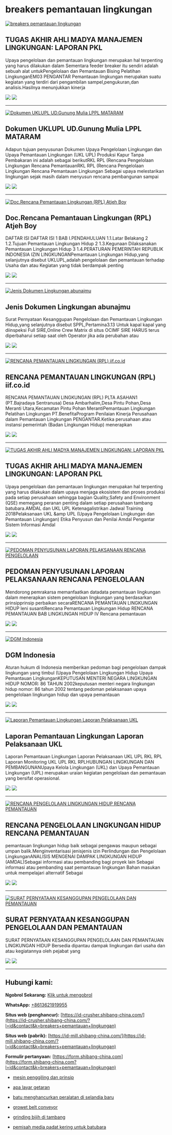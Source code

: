 # breakers pemantauan lingkungan

<a href="https://swt.shibang-china.com/?l=id&img&k=breakers+pemantauan+lingkungan" target="_blank">![breakers pemantauan lingkungan](http://static.shibang-china.com/all-800x300/75.jpg)</a>

## TUGAS AKHIR AHLI MADYA MANAJEMEN LINGKUNGAN: LAPORAN PKL
Upaya pengelolaan dan pemantauan lingkungan merupakan hal terpenting yang harus dilakukan dalam Sementara feeder breaker itu sendiri adalah sebuah alat untukPengelolaan dan Pemantauan Bising Pelatihan LingkunganEM03 PENGANTAR Pemantauan lingkungan merupakan suatu kegiatan yang terdiri dari pengambilan sampel,pengukuran,dan analisis.Hasilnya menunjukkan kinerja


<a href="https://whatsapp.shibangsoft.com/WhatsApp.php" target="_blank" title="WhatsApp">![](http://static.shibang-china.com/icon/whatsapp.png)</a> <a href="https://swt.shibang-china.com/?l=id&icon&k=breakers+pemantauan+lingkungan" target="_blank">![](http://static.shibang-china.com/icon/chat-id.png)</a>

---

<a href="https://swt.shibang-china.com/?l=id&img&k=breakers+pemantauan+lingkungan" target="_blank">![Dokumen UKLUPL UD.Gunung Mulia LPPL MATARAM](http://static.shibang-china.com/all-800x300/77.jpg)</a>

## Dokumen UKLUPL UD.Gunung Mulia LPPL MATARAM
Adapun tujuan penyusunan Dokumen Upaya Pengelolaan Lingkungan dan Upaya Pemantauan Lingkungan (UKL UPL) Produksi Kapur Tanpa Pembakaran ini adalah sebagai berikutRKL RPL (Rencana Pengelolaan Lingkungan Rencana PemantauanRKL RPL (Rencana Pengelolaan Lingkungan Rencana Pemantauan Lingkungan Sebagai upaya melestarikan lingkungan sejak masih dalam menyusun rencana pembangunan sampai


<a href="https://whatsapp.shibangsoft.com/WhatsApp.php" target="_blank" title="WhatsApp">![](http://static.shibang-china.com/icon/whatsapp.png)</a> <a href="https://swt.shibang-china.com/?l=id&icon&k=breakers+pemantauan+lingkungan" target="_blank">![](http://static.shibang-china.com/icon/chat-id.png)</a>

---

<a href="https://swt.shibang-china.com/?l=id&img&k=breakers+pemantauan+lingkungan" target="_blank">![Doc.Rencana Pemantauan Lingkungan (RPL) Atjeh Boy](http://static.shibang-china.com/all-800x300/1208.jpg)</a>

## Doc.Rencana Pemantauan Lingkungan (RPL) Atjeh Boy
DAFTAR ISI DAFTAR ISI 1 BAB I.PENDAHULUAN 1.1.Latar Belakang 2 1.2.Tujuan Pemantauan Lingkungan Hidup 2 1.3.Kegunaan Dilaksanakan Pemantauan Lingkungan Hidup 3 1.4.PERATURAN PEMERINTAH REPUBLIK INDONESIA IZIN LINGKUNGANPemantauan Lingkungan Hidup,yang selanjutnya disebut UKLUPL,adalah pengelolaan dan pemantauan terhadap Usaha dan atau Kegiatan yang tidak berdampak penting


<a href="https://whatsapp.shibangsoft.com/WhatsApp.php" target="_blank" title="WhatsApp">![](http://static.shibang-china.com/icon/whatsapp.png)</a> <a href="https://swt.shibang-china.com/?l=id&icon&k=breakers+pemantauan+lingkungan" target="_blank">![](http://static.shibang-china.com/icon/chat-id.png)</a>

---

<a href="https://swt.shibang-china.com/?l=id&img&k=breakers+pemantauan+lingkungan" target="_blank">![Jenis Dokumen Lingkungan abunajmu](http://static.shibang-china.com/all-800x300/1175.jpg)</a>

## Jenis Dokumen Lingkungan abunajmu
Surat Pernyataan Kesanggupan Pengelolaan dan Pemantauan Lingkungan Hidup,yang selanjutnya disebut SPPL,Pertamina3.13 Untuk kapal kapal yang diinspeksi Full SIRE,Online Crew Matrix di situs OCIMF SIRE HARUS terus diperbaharui setiap saat oleh Operator jika ada perubahan atau


<a href="https://whatsapp.shibangsoft.com/WhatsApp.php" target="_blank" title="WhatsApp">![](http://static.shibang-china.com/icon/whatsapp.png)</a> <a href="https://swt.shibang-china.com/?l=id&icon&k=breakers+pemantauan+lingkungan" target="_blank">![](http://static.shibang-china.com/icon/chat-id.png)</a>

---

<a href="https://swt.shibang-china.com/?l=id&img&k=breakers+pemantauan+lingkungan" target="_blank">![RENCANA PEMANTAUAN LINGKUNGAN (RPL) iif.co.id](http://static.shibang-china.com/all-800x300/606.jpg)</a>

## RENCANA PEMANTAUAN LINGKUNGAN (RPL) iif.co.id
RENCANA PEMANTAUAN LINGKUNGAN (RPL) PLTA ASAHAN1 (PT.Bajradaya Sentranusa) Desa Ambarhalim,Desa Pintu Pohan,Desa Meranti Utara,Kecamatan Pintu Pohan MerantiPemantauan Lingkungan Pelatihan Lingkungan PT.BenefitaProgram Penilaian Kinerja Perusahaan dalam Pemantauan Lingkungan PENGANTAR.Ketika perusahaan atau instansi pemerintah (Badan Lingkungan Hidup) menerapkan


<a href="https://whatsapp.shibangsoft.com/WhatsApp.php" target="_blank" title="WhatsApp">![](http://static.shibang-china.com/icon/whatsapp.png)</a> <a href="https://swt.shibang-china.com/?l=id&icon&k=breakers+pemantauan+lingkungan" target="_blank">![](http://static.shibang-china.com/icon/chat-id.png)</a>

---

<a href="https://swt.shibang-china.com/?l=id&img&k=breakers+pemantauan+lingkungan" target="_blank">![TUGAS AKHIR AHLI MADYA MANAJEMEN LINGKUNGAN: LAPORAN PKL](http://static.shibang-china.com/all-800x300/247.jpg)</a>

## TUGAS AKHIR AHLI MADYA MANAJEMEN LINGKUNGAN: LAPORAN PKL
Upaya pengelolaan dan pemantauan lingkungan merupakan hal terpenting yang harus dilakukan dalam upaya menjaga ekosistem dan proses produksi pada setiap perusahaan sehingga bagian Quality,Safety and Environment (QSE) memegang peranan penting dalam setiap perusahaan tambang batubara.AMDAL dan UKL UPL Ketenagalistrikan Jadwal Training 2018Pelaksanaan UKL &amp UPL (Upaya Pengelolaan Lingkungan dan Pemantauan Lingkungan) Etika Penyusun dan Penilai Amdal Pengantar Sistem Informasi Amdal


<a href="https://whatsapp.shibangsoft.com/WhatsApp.php" target="_blank" title="WhatsApp">![](http://static.shibang-china.com/icon/whatsapp.png)</a> <a href="https://swt.shibang-china.com/?l=id&icon&k=breakers+pemantauan+lingkungan" target="_blank">![](http://static.shibang-china.com/icon/chat-id.png)</a>

---

<a href="https://swt.shibang-china.com/?l=id&img&k=breakers+pemantauan+lingkungan" target="_blank">![PEDOMAN PENYUSUNAN LAPORAN PELAKSANAAN RENCANA PENGELOLAAN](http://static.shibang-china.com/all-800x300/532.jpg)</a>

## PEDOMAN PENYUSUNAN LAPORAN PELAKSANAAN RENCANA PENGELOLAAN
Mendorong pemrakarsa memanfaatkan datadata pemantauan lingkungan dalam menerapkan sistem pengelolaan lingkungan yang berdasarkan prinsipprinsip perbaikan secaraRENCANA PEMANTAUAN LINGKUNGAN HIDUP leni susantiRencana Pemantauan Lingkungan Hidup RENCANA PEMANTAUAN BAB LINGKUNGAN HIDUP IV Rencana pemantauan


<a href="https://whatsapp.shibangsoft.com/WhatsApp.php" target="_blank" title="WhatsApp">![](http://static.shibang-china.com/icon/whatsapp.png)</a> <a href="https://swt.shibang-china.com/?l=id&icon&k=breakers+pemantauan+lingkungan" target="_blank">![](http://static.shibang-china.com/icon/chat-id.png)</a>

---

<a href="https://swt.shibang-china.com/?l=id&img&k=breakers+pemantauan+lingkungan" target="_blank">![DGM Indonesia](http://static.shibang-china.com/all-800x300/519.jpg)</a>

## DGM Indonesia
Aturan hukum di Indonesia memberikan pedoman bagi pengelolaan dampak lingkungan yang timbul (Upaya Pengelolaan Lingkungan Hidup Upaya Pemantauan LingkunganKEPUTUSAN MENTERI NEGARA LINGKUNGAN HIDUP NOMOR: 86 TAHUN 2002keputusan menteri negara lingkungan hidup nomor: 86 tahun 2002 tentang pedoman pelaksanaan upaya pengelolaan lingkungan hidup dan upaya pemantauan


<a href="https://whatsapp.shibangsoft.com/WhatsApp.php" target="_blank" title="WhatsApp">![](http://static.shibang-china.com/icon/whatsapp.png)</a> <a href="https://swt.shibang-china.com/?l=id&icon&k=breakers+pemantauan+lingkungan" target="_blank">![](http://static.shibang-china.com/icon/chat-id.png)</a>

---

<a href="https://swt.shibang-china.com/?l=id&img&k=breakers+pemantauan+lingkungan" target="_blank">![Laporan Pemantauan Lingkungan Laporan Pelaksanaan UKL](http://static.shibang-china.com/all-800x300/1427.jpg)</a>

## Laporan Pemantauan Lingkungan Laporan Pelaksanaan UKL
Laporan Pemantauan Lingkungan Laporan Pelaksanaan UKL UPL RKL RPL Laporan Monitoring UKL UPL RKL RPLHUBUNGAN LINGKUNGAN DAN PEMBANGUNANUpaya Kelola Lingkungan (UKL) dan Upaya Pemantauan Lingkungan (UPL) merupakan uraian kegiatan pengelolaan dan pemantauan yang bersifat operasional.


<a href="https://whatsapp.shibangsoft.com/WhatsApp.php" target="_blank" title="WhatsApp">![](http://static.shibang-china.com/icon/whatsapp.png)</a> <a href="https://swt.shibang-china.com/?l=id&icon&k=breakers+pemantauan+lingkungan" target="_blank">![](http://static.shibang-china.com/icon/chat-id.png)</a>

---

<a href="https://swt.shibang-china.com/?l=id&img&k=breakers+pemantauan+lingkungan" target="_blank">![RENCANA PENGELOLAAN LINGKUNGAN HIDUP RENCANA PEMANTAUAN](http://static.shibang-china.com/all-800x300/1024.jpg)</a>

## RENCANA PENGELOLAAN LINGKUNGAN HIDUP RENCANA PEMANTAUAN
pemantauan lingkungan hidup baik sebagai pengawas maupun sebagai umpan balik.Menginventarisasi jenisjenis izin Perlindungan dan Pengelolaan LingkunganANALISIS MENGENAI DAMPAK LINGKUNGAN HIDUP (AMDAL)Sebagai informasi atau pembanding bagi proyek lain Sebagai informasi atau pembanding saat pemantauan lingkungan Bahan masukan untuk mempelajari alternatif Sebagai


<a href="https://whatsapp.shibangsoft.com/WhatsApp.php" target="_blank" title="WhatsApp">![](http://static.shibang-china.com/icon/whatsapp.png)</a> <a href="https://swt.shibang-china.com/?l=id&icon&k=breakers+pemantauan+lingkungan" target="_blank">![](http://static.shibang-china.com/icon/chat-id.png)</a>

---

<a href="https://swt.shibang-china.com/?l=id&img&k=breakers+pemantauan+lingkungan" target="_blank">![SURAT PERNYATAAN KESANGGUPAN PENGELOLAAN DAN PEMANTAUAN](http://static.shibang-china.com/all-800x300/127.jpg)</a>

## SURAT PERNYATAAN KESANGGUPAN PENGELOLAAN DAN PEMANTAUAN
SURAT PERNYATAAN KESANGGUPAN PENGELOLAAN DAN PEMANTAUAN LINGKUNGAN HIDUP Bersedia dipantau dampak lingkungan dari usaha dan atau kegiatannya oleh pejabat yang

<a href="https://whatsapp.shibangsoft.com/WhatsApp.php" target="_blank" title="WhatsApp">![](http://static.shibang-china.com/icon/whatsapp.png)</a> <a href="https://swt.shibang-china.com/?l=id&icon&k=breakers+pemantauan+lingkungan" target="_blank">![](http://static.shibang-china.com/icon/chat-id.png)</a>

---
## Hubungi kami:

**Ngobrol Sekarang:** [Klik untuk mengobrol](https://swt.shibang-china.com?l=id&contact&k=breakers+pemantauan+lingkungan)

**WhatsApp:**  [+8613621919955](https://whatsapp.shibangsoft.com/WhatsApp.php)

**Situs web (penghancur):** [https://id-crusher.shibang-china.com/](https://id-crusher.shibang-china.com/?l=id&contact&k=breakers+pemantauan+lingkungan)

**Situs web (pabrik):** [https://id-mill.shibang-china.com/](https://id-mill.shibang-china.com/?l=id&contact&k=breakers+pemantauan+lingkungan)

**Formulir pertanyaan:** [https://form.shibang-china.com](https://form.shibang-china.com?l=id&contact&k=breakers+pemantauan+lingkungan)

* [mesin penggiling dan prinsip](../40/mesin%20penggiling%20dan%20prinsip.md)

* [apa layar getaran](../36/apa%20layar%20getaran.md)

* [batu menghancurkan peralatan di selandia baru](../33/batu%20menghancurkan%20peralatan%20di%20selandia%20baru.md)

* [growet belt conveyor](../37/growet%20belt%20conveyor.md)

* [grinding bijih di tambang](../33/grinding%20bijih%20di%20tambang.md)

* [pemisah media padat kering untuk batubara](../39/pemisah%20media%20padat%20kering%20untuk%20batubara.md)